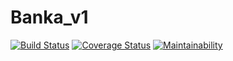 # Banka_v1

[![Build Status](https://travis-ci.org/dnuwa/Banka_v1.svg?branch=develop)](https://travis-ci.org/dnuwa/Banka_v1)                [![Coverage Status](https://coveralls.io/repos/github/dnuwa/Banka_v1/badge.svg?branch=develop)](https://coveralls.io/github/dnuwa/Banka_v1?branch=develop)              [![Maintainability](https://api.codeclimate.com/v1/badges/7b4cbe7027d994341e7b/maintainability)](https://codeclimate.com/github/dnuwa/Banka_v1/maintainability)
